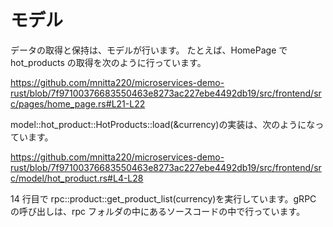# モデル

データの取得と保持は、モデルが行います。
たとえば、HomePage で hot_products の取得を次のように行っています。

https://github.com/mnitta220/microservices-demo-rust/blob/7f97100376683550463e8273ac227ebe4492db19/src/frontend/src/pages/home_page.rs#L21-L22

model::hot_product::HotProducts::load(&currency)の実装は、次のようになっています。

https://github.com/mnitta220/microservices-demo-rust/blob/7f97100376683550463e8273ac227ebe4492db19/src/frontend/src/model/hot_product.rs#L4-L28

14 行目で rpc::product::get_product_list(currency)を実行しています。gRPC の呼び出しは、rpc フォルダの中にあるソースコードの中で行っています。

